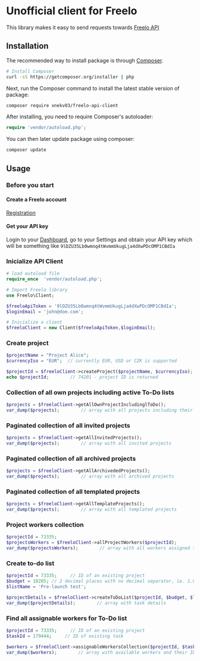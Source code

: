 # Unofficial client for Freelo

This library makes it easy to send requests towards [Freelo API](https://freelo.docs.apiary.io)


## Installation

The recommended way to install package is through
[Composer](http://getcomposer.org).

```bash
# Install Composer
curl -sS https://getcomposer.org/installer | php
```

Next, run the Composer command to install the latest stable version of package:

```bash
composer require xnekv03/freelo-api-client
```

After installing, you need to require Composer's autoloader:

```php
require 'vendor/autoload.php';
```

You can then later update package using composer:

 ```bash
composer update
 ```

## Usage
### Before you start
#### Create a Freelo account
[Registration](https://app.freelo.cz/registration)
#### Get your API key

Login to your [Dashboard](https://app.freelo.cz/dashboard), go to your Settings and obtain your API key which will be something like
`9lDZU35Lb0wmnq4tWvmmUkugLja4dXwPDcOMP1CBdIa`


### Inicialize API Client 

```php
# load autoload file
require_once  'vendor/autoload.php';

# Import Freelo library
use Freelo\Client;

$freeloApiToken = '9lDZU35Lb0wmnq4tWvmmUkugLja4dXwPDcOMP1CBdIa';
$loginEmail = 'john@doe.com';

# Inicialize a client
$freeloClient = new Client($freeloApiToken,$loginEmail);
```

### Create project

```php
$projectName = "Project Alice";
$currencyIso = "EUR";  // currently EUR, USD or CZK is supported

$projectId = $freeloClient->createProject($projectName, $currencyIso);
echo $projectId;        // 74201 - project ID is returned
```

### Collection of all own projects including active To-Do lists

```php
$projects = $freeloClient->getAllOwnProjectIncludinglToDo();
var_dump($projects);        // array with all projects including their names, IDs and tasklists
```

### Paginated collection of all invited projects

```php
$projects = $freeloClient->getAllInvitedProjects();
var_dump($projects);        // array with all invited projects
```

### Paginated collection of all archived projects
```php
$projects = $freeloClient->getAllArchivededProjects();
var_dump($projects);        // array with all archived projects
```
### Paginated collection of all templated projects
```php
$projects = $freeloClient->getAllTemplateProjects();
var_dump($projects);        // array with all templated projects
```
### Project workers collection
```php
$projectId = 73335;
$projectsWorkers = $freeloClient->allProjectWorkers($projectId);
var_dump($projectsWorkers);        // array with all workers assigned to given project
```
### Create to-do list
```php
$projectId = 73335;     // ID of an existing project
$budget = 10205; // 2 decimal places with no decimal separator, ie. 1.05 = '105'
$listName = 'Pre-launch test';

$projectDetails = $freeloClient->createToDoList($projectId, $budget, $listName);
var_dump($projectDetails);        // array with task details

```
### Find all assignable workers for To-Do list
```php
$projectId = 73335;     // ID of an existing project
$taskId = 179444;     // ID of existing task

$workers = $freeloClient->assignableWorkersCollection($projectId, $taskId);
var_dump($workers);        // array with available workers and their IDs
```
